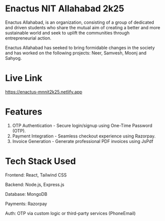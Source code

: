 # Enactus NIT Allahabad 2k25
Enactus Allahabad, is an organization, consisting of a group of dedicated and driven students who share the mutual aim of creating a better and more sustainable world and seek to uplift the communities through entrepreneurial action.

Enactus Allahabad has seeked to bring formidable changes in the society and has worked on the following projects: Neer, Samvesh, Moonj and Sahyog. 


# Live Link
https://enactus-mnnit2k25.netlify.app


# Features 

1. OTP Authentication - Secure login/signup using One-Time Password (OTP).
2. Payment Integration - Seamless checkout experience using Razorpay.
3. Invoice Generation - Generate professional PDF invoices using JsPdf
   


# Tech Stack Used 
Frontend: React, Tailwind CSS

Backend: Node.js, Express.js

Database: MongoDB

Payments: Razorpay

Auth: OTP via custom logic or third-party services (PhoneEmail)
